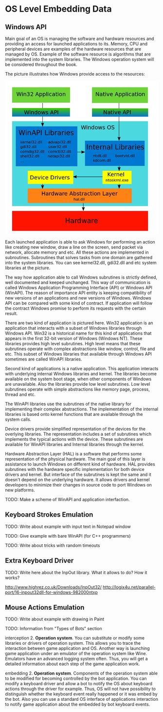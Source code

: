 # OS Level Embedding Data

## Windows API

Main goal of an OS is managing the software and hardware resources and providing an access for launched applications to its. Memory, CPU and peripheral devices are examples of the hardware resources that are managed by OS. Example of the software resource is algorithms that are implemented into the system libraries. The Windows operation system will be considered throughout the book.

The picture illustrates how Windows provide access to the resources:

![Windows Scheme](os-api-noborder.png)

Each launched application is able to ask Windows for performing an action like creating new window, draw a line on the screen, send packet via network, allocate memory and etc. All these actions are implemented in subroutines. Subroutines that solves tasks from one domain are gathered into the system libraries. You can see kernel32.dll, gdi32.dll and etc system libraries at the picture. 

The way how application able to call Windows subrutines is strictly defined, well documented and keeped unchanged. This way of communication is called Windows Application Programming Interface (API) or Windows API (WinAPI). The reason of importance API entity is keeping compatibility of new versions of an applications and new versions of Windows. Windows API can be compared with some kind of contract. If application will follow the contract Windows promise to perform its requests with the certain result.

There are two kind of application is pictured here. Win32 application is an application that interacts with a subset of Windows libraries through Windows API. Win32 is a historical name for this kind of applications that appears in the first 32-bit version of Windows (Windows NT). These libraries provides high level subrutines. High level means that these subrutines operate with complex abstractions like window, control, file and etc. This subset of Windows libraries that available through Windows API sometimes are called WinAPI libraries.

Second kind of applications is a native application. This application interacts with underlying internal Windows libraries and kernel. The libraries become available on the system boot stage, when other components of Windows are unavailable. Also the libraries provide low level subrutines. Low level subrutines operate with simple abstractions like memory page, process, thread and etc. 

The WinAPI libraries use the subrutines of the native library for implementing their complex abstractions. The implementation of the internal libraries is based onto kernel functions that are available through the system calls. 

Device drivers provide simplified representation of the devices for the overlying libraries. The representation includes a set of subrutines which implements the typical actions with the device. These subrutines are available for WinAPI libraries and Internal libraries through the kernel.

Hardware Abstraction Layer (HAL) is a software that performs some representation of the physical hardware. The main goal of this layer is assistance to launch Windows on different kind of hardware. HAL provides subrutines with the hardware specific implementation for both device drivers and kernel. But interface of the subrutines is kept the same and it doesn't depend on the underlying hardware. It allows drivers and kernel developers to minimize their changes in source code to port Windows on new platforms.

TODO: Make a scheme of WinAPI and application interfaction.

## Keyboard Strokes Emulation

TODO: Write about example with input text in Notepad window

TODO: Give example with bare WinAPI (for C++ programmers)

TODO: Write about tricks with random timeouts

## Extra Keyboard Driver

TODO: Write here about the InpOut library. What it allows to do? How it works?

http://www.highrez.co.uk/Downloads/InpOut32/
http://logix4u.net/parallel-port/16-inpout32dll-for-windows-982000ntxp

## Mouse Actions Emulation

TODO: Write about example with drawing in Paint

TODO: Information from "Types of Bots" section

interception
2. **Operation system**. You can substitute or modify some libraries or drivers of operation system. This allows you to trace the interaction between game application and OS. Another way is launching game application under an emulator of the operation system like Wine. Emulators have an advanced logging system often. Thus, you will get a detailed information about each step of the game application work.

embedding
2. **Operation system**. Components of the operation system able to be modified for becoming controlled by the bot application. You can modify a keyboard driver and allow a bot to notify the OS about keyboard actions through the driver for example. Thus, OS will not have possibility to distinguish whether the keyboard event really happened or it was embed by the bot. Also you can use a standard OS interface of applications interaction to notify game application about the embedded by bot keyboard events.
